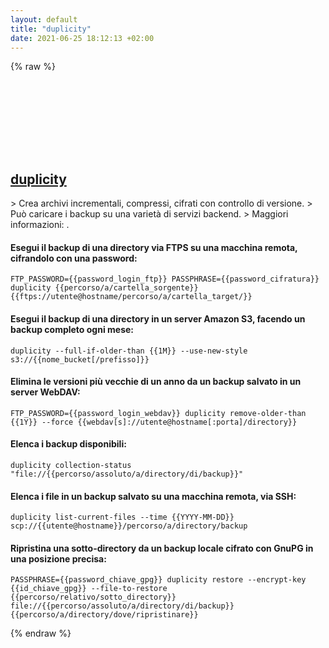 ```yaml
---
layout: default
title: "duplicity"
date: 2021-06-25 18:12:13 +02:00
---
```

{% raw %}
<h2 id="duplicity">
  <a href="/it/common/duplicity.html">duplicity</a> <a href="#duplicity"><svg class="icon">
    <use href="/assets/images/unicode_sprite.svg#link" />
  </svg></a>
</h2>
> Crea archivi incrementali, compressi, cifrati con controllo di versione.
> Può caricare i backup su una varietà di servizi backend.
> Maggiori informazioni: <http://duplicity.nongnu.org>.

#### Esegui il backup di una directory via FTPS su una macchina remota, cifrandolo con una password:
```shell
FTP_PASSWORD={{password_login_ftp}} PASSPHRASE={{password_cifratura}} duplicity {{percorso/a/cartella_sorgente}} {{ftps://utente@hostname/percorso/a/cartella_target/}}
```
#### Esegui il backup di una directory in un server Amazon S3, facendo un backup completo ogni mese:
```shell
duplicity --full-if-older-than {{1M}} --use-new-style s3://{{nome_bucket[/prefisso]}}
```
#### Elimina le versioni più vecchie di un anno da un backup salvato in un server WebDAV:
```shell
FTP_PASSWORD={{password_login_webdav}} duplicity remove-older-than {{1Y}} --force {{webdav[s]://utente@hostname[:porta]/directory}}
```
#### Elenca i backup disponibili:
```shell
duplicity collection-status "file://{{percorso/assoluto/a/directory/di/backup}}"
```
#### Elenca i file in un backup salvato su una macchina remota, via SSH:
```shell
duplicity list-current-files --time {{YYYY-MM-DD}} scp://{{utente@hostname}}/percorso/a/directory/backup
```
#### Ripristina una sotto-directory da un backup locale cifrato con GnuPG in una posizione precisa:
```shell
PASSPHRASE={{password_chiave_gpg}} duplicity restore --encrypt-key {{id_chiave_gpg}} --file-to-restore {{percorso/relativo/sotto_directory}} file://{{percorso/assoluto/a/directory/di/backup}} {{percorso/a/directory/dove/ripristinare}}
```
{% endraw %}